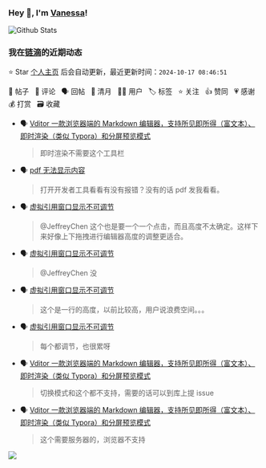 ### Hey 👋, I'm [Vanessa](http://vanessa.b3log.org/)!

![Github Stats](https://github-readme-stats.vercel.app/api?username=Vanessa219&show_icons=true)

<!--events start -->

### 我在[链滴](https://ld246.com)的近期动态

⭐️ Star [个人主页](https://github.com/Vanessa219/Vanessa219) 后会自动更新，最近更新时间：`2024-10-17 08:46:51`

📝 帖子 &nbsp; 💬 评论 &nbsp; 🗣 回帖 &nbsp; 🌙 清月 &nbsp; 👨‍💻 用户 &nbsp; 🏷️ 标签 &nbsp; ⭐️ 关注 &nbsp; 👍 赞同 &nbsp; 💗 感谢 &nbsp; 💰 打赏 &nbsp; 🗃 收藏

* 🗣 [Vditor 一款浏览器端的 Markdown 编辑器，支持所见即所得（富文本）、即时渲染（类似 Typora）和分屏预览模式](https://ld246.com/article/1549638745630/comment/1728960156710#comments)

  > 即时渲染不需要这个工具栏
* 🗣 [pdf 无法显示内容](https://ld246.com/article/1729005355179/comment/1729005567511#comments)

  > 打开开发者工具看看有没有报错？没有的话 pdf 发我看看。
* 🗣 [虚拟引用窗口显示不可调节](https://ld246.com/article/1728572923223/comment/1728726999647#comments)

  > @JeffreyChen 这个也是要一个一个点击，而且高度不太确定。这样下来好像上下拖拽进行编辑器高度的调整更适合。
* 🗣 [虚拟引用窗口显示不可调节](https://ld246.com/article/1728572923223/comment/1728574022321#comments)

  > @JeffreyChen 没
* 🗣 [虚拟引用窗口显示不可调节](https://ld246.com/article/1728572923223/comment/1728726999647#comments)

  > 这个是一行的高度，以前比较高，用户说浪费空间。。。
* 🗣 [虚拟引用窗口显示不可调节](https://ld246.com/article/1728572923223/comment/1728574022321#comments)

  > 每个都调节，也很累呀
* 🗣 [Vditor 一款浏览器端的 Markdown 编辑器，支持所见即所得（富文本）、即时渲染（类似 Typora）和分屏预览模式](https://ld246.com/article/1549638745630/comment/1728634441657#comments)

  > 切换模式和这个都不支持，需要的话可以到库上提 issue
* 🗣 [Vditor 一款浏览器端的 Markdown 编辑器，支持所见即所得（富文本）、即时渲染（类似 Typora）和分屏预览模式](https://ld246.com/article/1549638745630/comment/1728545962435#comments)

  > 这个需要服务器的，浏览器不支持


<!--events end -->

<a title="Hits" target="_blank" href="https://github.com/Vanessa219/Vanessa219"><img src="https://hits.b3log.org/Vanessa219/Vanessa219.svg"></a>
